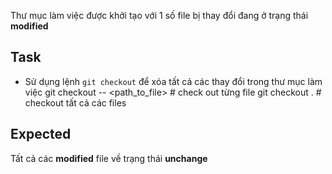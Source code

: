 Thư mục làm việc được khởi tạo với 1 số file bị thay đổi đang ở trạng thái **modified**

## Task
- Sử dụng lệnh `git checkout` để xóa tất cả các thay đổi trong thư mục làm việc
git checkout -- <path_to_file>  # check out từng file
git checkout .                  # checkout tất cả các files

## Expected
Tất cả các **modified** file về trạng thái **unchange**
